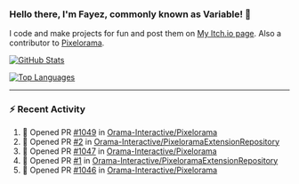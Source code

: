 ### Hello there, I'm Fayez, commonly known as Variable! 👋
I code and make projects for fun and post them on [My Itch.io page](https://variable-industries.itch.io/). Also a contributor to [Pixelorama](https://github.com/Orama-Interactive/Pixelorama).

[![GitHub Stats](https://github-readme-stats.vercel.app/api/?username=Variable-ind&show_icons=true&theme=merko)](https://github.com/anuraghazra/github-readme-stats)

[![Top Languages](https://github-readme-stats.vercel.app/api/top-langs/?username=Variable-ind&layout=compact&theme=merko)](https://github.com/anuraghazra/github-readme-stats)

---

### :zap: Recent Activity

<!--START_SECTION:activity-->
1. 💪 Opened PR [#1049](https://github.com/Orama-Interactive/Pixelorama/pull/1049) in [Orama-Interactive/Pixelorama](https://github.com/Orama-Interactive/Pixelorama)
2. 💪 Opened PR [#2](https://github.com/Orama-Interactive/PixeloramaExtensionRepository/pull/2) in [Orama-Interactive/PixeloramaExtensionRepository](https://github.com/Orama-Interactive/PixeloramaExtensionRepository)
3. 💪 Opened PR [#1047](https://github.com/Orama-Interactive/Pixelorama/pull/1047) in [Orama-Interactive/Pixelorama](https://github.com/Orama-Interactive/Pixelorama)
4. 💪 Opened PR [#1](https://github.com/Orama-Interactive/PixeloramaExtensionRepository/pull/1) in [Orama-Interactive/PixeloramaExtensionRepository](https://github.com/Orama-Interactive/PixeloramaExtensionRepository)
5. 💪 Opened PR [#1046](https://github.com/Orama-Interactive/Pixelorama/pull/1046) in [Orama-Interactive/Pixelorama](https://github.com/Orama-Interactive/Pixelorama)
<!--END_SECTION:activity-->

<!--
**Variable-ind/Variable-ind** is a ✨ _special_ ✨ repository because its `README.md` (this file) appears on your GitHub profile.

Here are some ideas to get you started:
- 🌱 I’m currently studying at ...
- 🔭 I’m currently working on ...
- 👯 I’m looking to collaborate on ...
- 🤔 I’m looking for help with ...
- 💬 Ask me about ...
- 📫 How to reach me: ...
- ⚡ Fun fact: ...
-->
